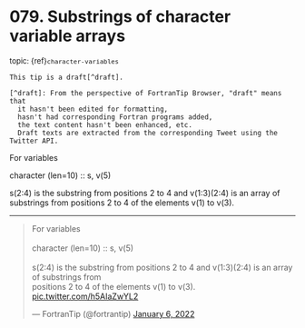# <span class='text-muted'>079.</span> Substrings of character variable arrays

<span style='font-size: small;' class='text-muted'>topic: {ref}`character-variables`</span>

```{note}
This tip is a draft[^draft].

[^draft]: From the perspective of FortranTip Browser, "draft" means that
  it hasn't been edited for formatting,
  hasn't had corresponding Fortran programs added,
  the text content hasn't been enhanced, etc.
  Draft texts are extracted from the corresponding Tweet using the Twitter API.
```

For variables

character (len=10) :: s, v(5)

s(2:4) is the substring from positions 2 to 4 and v(1:3)(2:4) is an array of substrings from 
positions 2 to 4 of the elements v(1) to v(3).


---

<blockquote class="twitter-tweet"><p lang="en" dir="ltr">For variables<br><br>character (len=10) :: s, v(5)<br><br>s(2:4) is the substring from positions 2 to 4 and v(1:3)(2:4) is an array of substrings from <br>positions 2 to 4 of the elements v(1) to v(3). <a href="https://t.co/h5AIaZwYL2">pic.twitter.com/h5AIaZwYL2</a></p>&mdash; FortranTip (@fortrantip) <a href="https://twitter.com/fortrantip/status/1479128610623606787?ref_src=twsrc%5Etfw">January 6, 2022</a></blockquote><script async src="https://platform.twitter.com/widgets.js" charset="utf-8"></script>